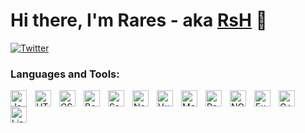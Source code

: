 # Hi there, I'm Rares - aka [RsH][website] 👋

[![Twitter](https://img.shields.io/badge/Twitter-1DA1F2?style=for-the-badge&logo=twitter&logoColor=white)](https://twitter.com/Rares_Andrei17)


<!-- ### Connect with me:

[![website](./img/globe-light.svg)](https://rares-andrei.me#gh-light-mode-only)
[![website](./img/globe-dark.svg)](https://rares-andrei.me#gh-dark-mode-only)
&nbsp;&nbsp;
[![website](./img/twitter-light.svg)](https://twitter.com/Rares_Andrei17#gh-light-mode-only)
[![website](./img/twitter-dark.svg)](https://twitter.com/Rares_Andrei17#gh-dark-mode-only)
&nbsp;&nbsp;
[![website](./img/instagram-light.svg)](https://instagram.com/Rares.Andrei17#gh-light-mode-only)
[![website](./img/instagram-dark.svg)](https://instagram.com/Rares.Andrei17#gh-dark-mode-only) -->

### Languages and Tools:

<img align="left" alt="JavaScript" width="26px" src="https://cdn.jsdelivr.net/gh/devicons/devicon/icons/javascript/javascript-original.svg" style="padding-right:10px;" />

<img align="left" alt="HTML" width="26px" src="https://cdn.jsdelivr.net/gh/devicons/devicon/icons/html5/html5-original.svg" style="padding-right:10px;" />

<img align="left" alt="CSS" width="26px" src="https://cdn.jsdelivr.net/gh/devicons/devicon/icons/css3/css3-original.svg" style="padding-right:10px;" />

<img align="left" alt="BootStrap" width="26px" src="https://cdn.jsdelivr.net/gh/devicons/devicon/icons/bootstrap/bootstrap-plain.svg" style="padding-right:10px;" />

<img align="left" alt="Sass" width="26px" src="https://cdn.jsdelivr.net/gh/devicons/devicon/icons/sass/sass-original.svg" style="padding-right:10px;" />

<img align="left" alt="Node" width="26px" src="https://cdn.jsdelivr.net/gh/devicons/devicon/icons/nodejs/nodejs-original.svg" style="padding-right:10px;" />

<img align="left" alt="Vue" width="26px" src="https://cdn.jsdelivr.net/gh/devicons/devicon/icons/vuejs/vuejs-original.svg" style="padding-right:10px;" />

<img align="left" alt="MongoDB" width="26px" src="https://cdn.jsdelivr.net/gh/devicons/devicon/icons/mongodb/mongodb-plain.svg" style="padding-right:10px;" />

<img align="left" alt="React" width="26px" src="https://cdn.jsdelivr.net/gh/devicons/devicon/icons/react/react-original.svg" style="padding-right:10px;" />

<img align="left" alt="NGINX" width="26px" src="https://cdn.jsdelivr.net/gh/devicons/devicon/icons/nginx/nginx-original.svg" style="padding-right:10px;" />

<img align="left" alt="Express" width="26px" src="https://cdn.jsdelivr.net/gh/devicons/devicon/icons/express/express-original.svg" style="padding-right:10px;" />

<img align="left" alt="C++" width="26px" src="https://cdn.jsdelivr.net/gh/devicons/devicon/icons/cplusplus/cplusplus-original.svg" style="padding-right:10px;" />

<img align="left" alt="Linux" width="26px" src="https://cdn.jsdelivr.net/gh/devicons/devicon/icons/linux/linux-plain.svg" style="padding-right:10px;" />



<br />
<br />


[website]: https://rares-andrei.me
[twitter]: https://twitter.com/Rares_Andrei17
[instagram]: https://instagram.com/Rares.Andrei17